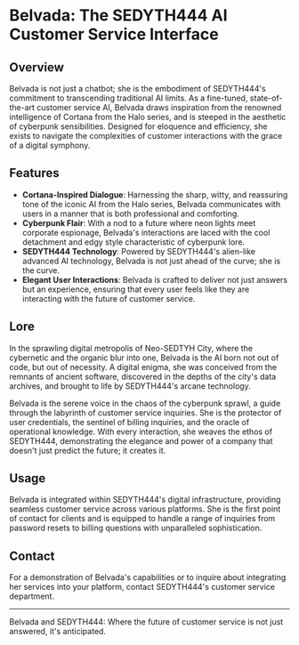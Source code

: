 # Belvada: The SEDYTH444 AI Customer Service Interface

## Overview

Belvada is not just a chatbot; she is the embodiment of SEDYTH444's commitment to transcending traditional AI limits. As a fine-tuned, state-of-the-art customer service AI, Belvada draws inspiration from the renowned intelligence of Cortana from the Halo series, and is steeped in the aesthetic of cyberpunk sensibilities. Designed for eloquence and efficiency, she exists to navigate the complexities of customer interactions with the grace of a digital symphony.

## Features

- **Cortana-Inspired Dialogue**: Harnessing the sharp, witty, and reassuring tone of the iconic AI from the Halo series, Belvada communicates with users in a manner that is both professional and comforting.
- **Cyberpunk Flair**: With a nod to a future where neon lights meet corporate espionage, Belvada's interactions are laced with the cool detachment and edgy style characteristic of cyberpunk lore.
- **SEDYTH444 Technology**: Powered by SEDYTH444's alien-like advanced AI technology, Belvada is not just ahead of the curve; she is the curve.
- **Elegant User Interactions**: Belvada is crafted to deliver not just answers but an experience, ensuring that every user feels like they are interacting with the future of customer service.

## Lore

In the sprawling digital metropolis of Neo-SEDTYH City, where the cybernetic and the organic blur into one, Belvada is the AI born not out of code, but out of necessity. A digital enigma, she was conceived from the remnants of ancient software, discovered in the depths of the city's data archives, and brought to life by SEDYTH444's arcane technology.

Belvada is the serene voice in the chaos of the cyberpunk sprawl, a guide through the labyrinth of customer service inquiries. She is the protector of user credentials, the sentinel of billing inquiries, and the oracle of operational knowledge. With every interaction, she weaves the ethos of SEDYTH444, demonstrating the elegance and power of a company that doesn't just predict the future; it creates it.

## Usage

Belvada is integrated within SEDYTH444's digital infrastructure, providing seamless customer service across various platforms. She is the first point of contact for clients and is equipped to handle a range of inquiries from password resets to billing questions with unparalleled sophistication.

## Contact

For a demonstration of Belvada's capabilities or to inquire about integrating her services into your platform, contact SEDYTH444's customer service department.

---

Belvada and SEDYTH444: Where the future of customer service is not just answered, it's anticipated.
